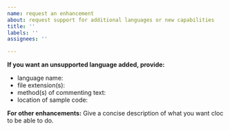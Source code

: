 ```yaml
---
name: request an enhancement
about: request support for additional languages or new capabilities
title: ''
labels: ''
assignees: ''

---
```


**If you want an unsupported language added, provide:**
 - language name:
 - file extension(s):
 - method(s) of commenting text:
 - location of sample code:

**For other enhancements:**
Give a concise description of what you want cloc to be able to do.
